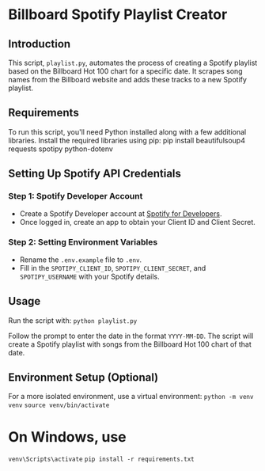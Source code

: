 # Billboard Spotify Playlist Creator

## Introduction
This script, `playlist.py`, automates the process of creating a Spotify playlist based on the Billboard Hot 100 chart for a specific date. It scrapes song names from the Billboard website and adds these tracks to a new Spotify playlist.

## Requirements
To run this script, you'll need Python installed along with a few additional libraries. Install the required libraries using pip:
pip install beautifulsoup4 requests spotipy python-dotenv


## Setting Up Spotify API Credentials
### Step 1: Spotify Developer Account
- Create a Spotify Developer account at [Spotify for Developers](https://developer.spotify.com/).
- Once logged in, create an app to obtain your Client ID and Client Secret.

### Step 2: Setting Environment Variables
- Rename the `.env.example` file to `.env`.
- Fill in the `SPOTIPY_CLIENT_ID`, `SPOTIPY_CLIENT_SECRET`, and `SPOTIPY_USERNAME` with your Spotify details.

## Usage
Run the script with:
`python playlist.py`


Follow the prompt to enter the date in the format `YYYY-MM-DD`. The script will create a Spotify playlist with songs from the Billboard Hot 100 chart of that date.

## Environment Setup (Optional)
For a more isolated environment, use a virtual environment:
`python -m venv venv`
`source venv/bin/activate` 
# On Windows, use 
`venv\Scripts\activate`
`pip install -r requirements.txt`



